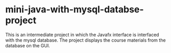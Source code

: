 # mini-java-with-mysql-databse-project
This is an intermediate project in which the Javafx interface is interfaced with the mysql database. The project displays the course materials from the database on the GUI.
